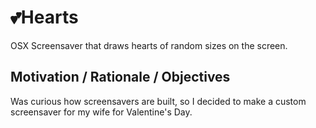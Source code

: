 # 💕Hearts
OSX Screensaver that draws hearts of random sizes on the screen.

## Motivation / Rationale / Objectives
Was curious how screensavers are built, so I decided to make a custom screensaver for my wife for Valentine's Day.

